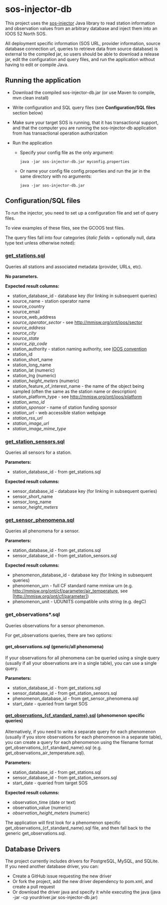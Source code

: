 # sos-injector-db

This project uses the [sos-injector](https://github.com/axiomalaska/sos-injector) Java library
to read station information and observation values from an arbitrary database and inject
them into an IOOS 52 North SOS.

All deployment specific information (SOS URL, provider information, source database connection url,
queries to retrieve data from source database) is external to the compiled jar, so users should be able
to download a release jar, edit the configuration and query files, and run the application without
having to edit or compile Java.

## Running the application

 * Download the compiled sos-injector-db.jar (or use Maven to compile, mvn clean install)
 
 * Write configuration and SQL query files (see **Configuration/SQL files** section below)
 
 * Make sure your target SOS is running, that it has transactional support, and that the computer you
   are running the sos-injector-db application from has transactional operation authorization
   
 * Run the application
 
    * Specify your config file as the only argument:
 
      ```
      java -jar sos-injector-db.jar myconfig.properties
      ```
    
    * Or name your config file config.properties and run the jar in the same directory with no arguments:
 
      ```
      java -jar sos-injector-db.jar 
      ```

## Configuration/SQL files

To run the injector, you need to set up a configuration file and set of query files.

To view examples of these files, see the GCOOS test files.

The query files fall into four categories (*italic fields* = optionally null, data type text unless otherwise noted):

### [get_stations.sql](src/test/resources/gcoos/queries/get_stations.sql)

Queries all stations and associated metadata (provider, URLs, etc).

**No parameters.**
  
**Expected result columns:**
  
  * station_database_id - database key (for linking in subsequent queries) 
  * source_name - station operator name
  * source_country
  * source_email
  * source_web_address
  * *source_operator_sector* - see http://mmisw.org/ont/ioos/sector
  * *source_address*
  * *source_city*
  * *source_state*
  * *source_zip_code*
  * station_authority - station naming authority, see [IOOS convention](https://geo-ide.noaa.gov/wiki/index.php?title=IOOS_Conventions_for_Observing_Asset_Identifiers)
  * station_id
  * station_short_name
  * station_long_name
  * station_lat (numeric)
  * station_lng (numeric)
  * *station_height_meters* (numeric) 
  * station_feature_of_interest_name - the name of the object being sampled (often the same as the station name or description)
  * station_platform_type - see http://mmisw.org/ont/ioos/platform
  * *station_wmo_id*
  * *station_sponsor* - name of station funding sponsor 
  * *station_url* - web accessible station webpage
  * *station_rss_url* 
  * *station_image_url*
  * *station_image_mime_type*  

### [get_station_sensors.sql](src/test/resources/gcoos/queries/get_station_sensors.sql)

Queries all sensors for a station.
  
**Parameters:**
  
   * station_database_id - from get_stations.sql
   
**Expected result columns:**
  
  * sensor_database_id - database key (for linking in subsequent queries)  
  * sensor_short_name
  * sensor_long_name
  * *sensor_height_meters*
  
### [get_sensor_phenomena.sql](src/test/resources/gcoos/queries/get_sensor_phenomena.sql)

Queries all phenomena for a sensor.
  
**Parameters:**

  * station_database_id - from get_stations.sql
  * sensor_database_id - from get_station_sensors.sql
  
**Expected result columns:**
  
  * phenomenon_database_id - database key (for linking in subsequent queries)
  * phenomenon_urn - full CF standard name mmisw urn (e.g. http://mmisw.org/ont/cf/parameter/air_temperature, see [http://mmisw.org/ont/cf/parameter])
  * phenomenon_unit - UDUNITS compatible units string (e.g. degC)

### get_observations*.sql

Queries observations for a sensor phenomenon. 
  
For get_observations queries, there are two options: 
    
#### get_observations.sql (generic/all phenomena)

If your observations for all phenomena can be queried using a single query
(usually if all your observations are in a single table), you can use a single query.

**Parameters:**

  * station_database_id - from get_stations.sql
  * sensor_database_id - from get_station_sensors.sql
  * phenomenon_database_id - from get_sensor_phenomena.sql
  * start_date - queried from target SOS

#### [get_observations_{cf_standard_name}.sql](src/test/resources/gcoos/queries/get_observations_air_temperature.sql) (phenomenon specific queries)

Alternatively, if you need to write a separate query for each phenomenon (usually if you store observations for each
phenomenon in a separate table), you can create a query for each phenomenon using the filename format
get_observations_{cf_standard_name}.sql (e.g. get_observations_air_temperature.sql).

**Parameters:**

  * station_database_id - from get_stations.sql
  * sensor_database_id - from get_station_sensors.sql
  * start_date - queried from target SOS

**Expected result columns:**

  * observation_time (date or text)
  * observation_value (numeric)
  * *observation_height_meters* (numeric)

The application will first look for a phenomenon specific get_observations_{cf_standard_name}.sql file, and then fall back
to the generic get_observations.sql.

## Database Drivers

The project currently includes drivers for PostgreSQL, MySQL, and SQLite. If you need another database
driver, you can:

 * Create a GitHub issue requesting the new driver
 * Or fork the project, add the new driver dependency to pom.xml, and create a pull request
 * Or download the driver java and specify it while executing the java (java -jar -cp yourdriver.jar sos-injector-db.jar)
